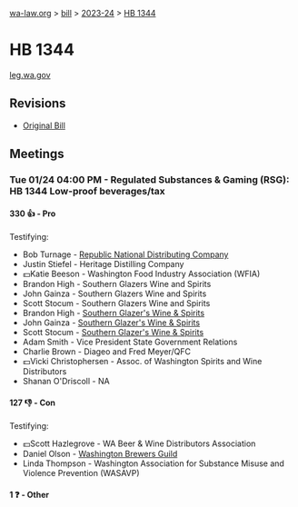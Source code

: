 [wa-law.org](/) > [bill](/bill/) > [2023-24](/bill/2023-24/) > [HB 1344](/bill/2023-24/hb/1344/)

# HB 1344
[leg.wa.gov](https://app.leg.wa.gov/billsummary?BillNumber=1344&Year=2023&Initiative=false)

## Revisions
* [Original Bill](1/)

## Meetings
### Tue 01/24 04:00 PM - Regulated Substances & Gaming (RSG): HB 1344 Low-proof beverages/tax
#### 330 👍 - Pro
Testifying:
* Bob Turnage  - [Republic National Distributing Company](/org/republic_national_distributing_company/)
* Justin Stiefel - Heritage Distilling Company
* 💵Katie Beeson - Washington Food Industry Association (WFIA)
* Brandon High - Southern Glazers Wine and Spirits
* John Gainza - Southern Glazers Wine and Spirits
* Scott Stocum - Southern Glazers Wine and Spirits
* Brandon  High - [Southern Glazer's Wine & Spirits](/org/southern_glazer's_wine_&_spirits/)
* John Gainza - [Southern Glazer's Wine & Spirits](/org/southern_glazer's_wine_&_spirits/)
* Scott Stocum - [Southern Glazer's Wine & Spirits](/org/southern_glazer's_wine_&_spirits/)
* Adam Smith - Vice President State Government Relations
* Charlie Brown - Diageo and Fred Meyer/QFC
* 💵Vicki Christophersen - Assoc. of Washington Spirits and Wine Distributors
* Shanan O'Driscoll  - NA

#### 127 👎 - Con
Testifying:
* 💵Scott Hazlegrove - WA Beer & Wine Distributors Association
* Daniel  Olson - [Washington Brewers Guild](/org/washington_brewers_guild/)
* Linda Thompson - Washington Association for Substance Misuse and Violence Prevention (WASAVP)

#### 1 ❓ - Other
